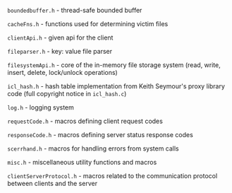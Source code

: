 `boundedbuffer.h` - thread-safe bounded buffer

`cacheFns.h` - functions used for determining victim files

`clientApi.h` - given api for the client

`fileparser.h` - key: value file parser

`filesystemApi.h` - core of the in-memory file storage system (read, write, insert, delete, lock/unlock operations)

`icl_hash.h` - hash table implementation from Keith Seymour's proxy library code (full copyright notice in `icl_hash.c`) 

`log.h` - logging system

`requestCode.h` - macros defining client request codes

`responseCode.h` - macros defining server status response codes

`scerrhand.h` - macros for handling errors from system calls

`misc.h` - miscellaneous utility functions and macros

`clientServerProtocol.h` - macros related to the communication protocol between clients and the server
